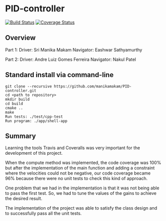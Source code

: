 # PID-controller

[![Build Status](https://travis-ci.org/manikamakam/PID-controller.svg?branch=master)](https://travis-ci.org/manikamakam/PID-controller)
[![Coverage Status](https://coveralls.io/repos/github/manikamakam/PID-controller/badge.svg)](https://coveralls.io/github/manikamakam/PID-controller)

## Overview
Part 1: Driver: Sri Manika Makam
        Navigator: Eashwar Sathyamurthy
	
Part 2: Driver: Andre Luiz Gomes Ferreira
	Navigator: Nakul Patel 

## Standard install via command-line
```
git clone --recursive https://github.com/manikamakam/PID-controller.git
cd <path to repository>
mkdir build
cd build
cmake ..
make
Run tests: ./test/cpp-test
Run program: ./app/shell-app
```

## Summary

Learning the tools Travis and Coveralls was very important for the development of this project. 

When the compute method was implemented, the code coverage was 100% but after the implementation of the main function and adding a constraint where the velocities could not be negative, our code coverage became 96% because there were no unit tests to check this kind of approach. 

One problem that we had in the implementation is that it was not being able to pass the first test. So, we had to tune the values of the gains to achieve the desired result.

The implementation of the project was able to satisfy the class design and to successfully pass all the unit tests.

